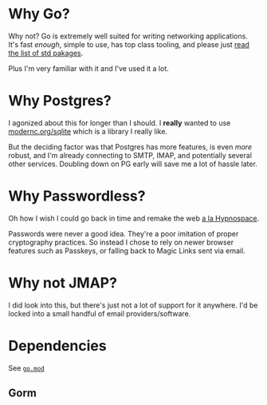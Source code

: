 # Why Go?

Why not?
Go is extremely well suited for writing networking applications.
It's fast *enough*, simple to use, has top class tooling, and please just
[read the list of std pakages](https://pkg.go.dev/std).

Plus I'm very familiar with it and I've used it a lot.

# Why Postgres?

I agonized about this for longer than I should.
I **really** wanted to use
[modernc.org/sqlite](https://pkg.go.dev/modernc.org/sqlite)
which is a library I really like.

But the deciding factor was that Postgres has more features,
is even *more* robust, and I'm already connecting to SMTP, IMAP,
and potentially several other services.
Doubling down on PG early will save me a lot of hassle later.

# Why Passwordless?

Oh how I wish I could go back in time and remake the web
[a la Hypnospace](https://store.steampowered.com/app/844590/Hypnospace_Outlaw/).

Passwords were never a good idea.
They're a poor imitation of proper cryptography practices.
So instead I chose to rely on newer browser features such as Passkeys,
or falling back to Magic Links sent via email.

# Why not JMAP?

I did look into this, but there's just not a lot of support for it anywhere.
I'd be locked into a small handful of email providers/software.

# Dependencies

See [`go.mod`](../go.mod)

## Gorm


